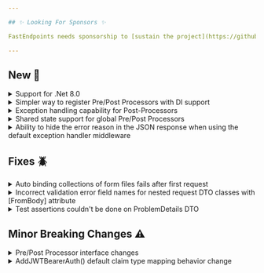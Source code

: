 ```yaml
---

## ✨ Looking For Sponsors ✨

FastEndpoints needs sponsorship to [sustain the project](https://github.com/FastEndpoints/FastEndpoints/issues/449). Please help out if you can.

---
```


[//]: # (<details><summary>title text</summary></details>)

## New 🎉

<details><summary>Support for .Net 8.0</summary>

todo: write description

</details>

<details><summary>Simpler way to register Pre/Post Processors with DI support</summary>

ref: https://github.com/FastEndpoints/FastEndpoints/pull/528

</details>

<details><summary>Exception handling capability for Post-Processors</summary>

todo: update doc page and link here

</details>

<details><summary>Shared state support for global Pre/Post Processors</summary>

ref: https://github.com/FastEndpoints/FastEndpoints/pull/523

</details>

<details><summary>Ability to hide the error reason in the JSON response when using the default exception handler middleware</summary>

todo: write description

</details>

[//]: # (## Improvements 🚀)

## Fixes 🪲

<details><summary>Auto binding collections of form files fails after first request</summary>

An object disposed error was being thrown in subsequent for file collection submissions due to a flaw in the model binding logic, which has now been corrected.

</details>

<details><summary>Incorrect validation error field names for nested request DTO classes with [FromBody] attribute</summary>

todo: write description
ref: https://discord.com/channels/933662816458645504/1168177198415482972

</details>

<details><summary>Test assertions couldn't be done on ProblemDetails DTO</summary>

The `ProblemDetails` DTO properties had private setter properties preventing STJ from being able to deserialize the JSON which has now been corrected.

</details>

## Minor Breaking Changes ⚠️

<details><summary>Pre/Post Processor interface changes</summary>

todo: describe the change and how to migrate

</details>

<details><summary>AddJWTBearerAuth() default claim type mapping behavior change</summary>

The `JwtSecurityTokenHandler.DefaultInboundClaimTypeMap` static dictionary is presently used by ASP.NET for mapping claim types for inbound claim type mapping. In most
cases people use `JwtSecurityTokenHandler.DefaultInboundClaimTypeMap.Clear()` to not have long claim types such
as `http://schemas.xmlsoap.org/ws/2005/05/identity/claims/nameidentifier` as the claim type for the `sub` claim for example.

The default behavior has now been changed to make the claim types not use the SOAP type identifies like above. If for some reason you'd like to revert to the old
behavior, it can be achieved like so:

```csharp
.AddJWTBearerAuth("jwt_signing_key", o =>
{
    o.MapInboundClaims = true;
});
```

See #526 for more info.

</details>